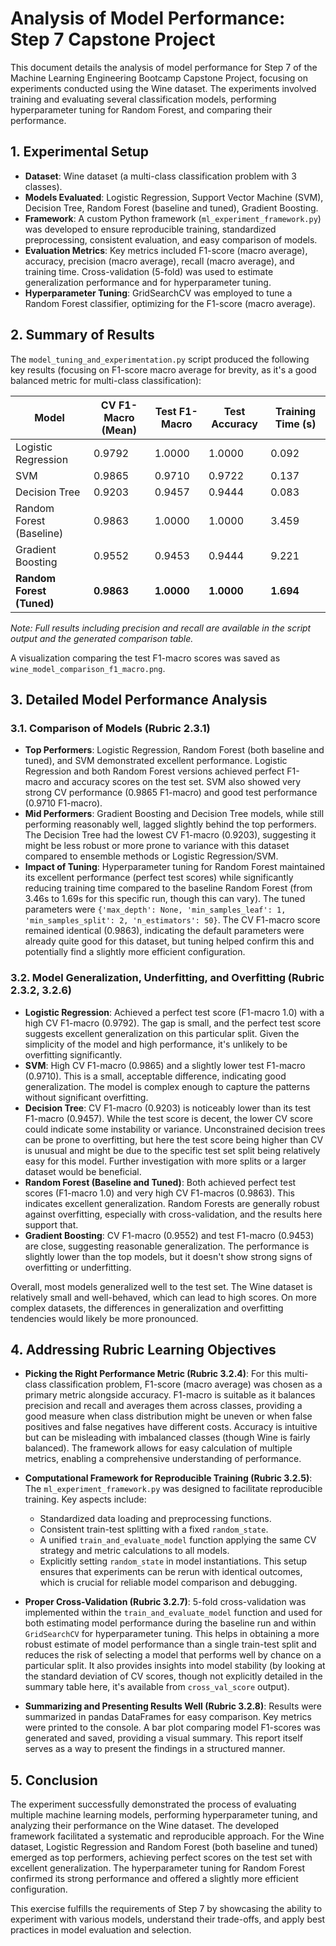 # Analysis of Model Performance: Step 7 Capstone Project

This document details the analysis of model performance for Step 7 of the Machine Learning Engineering Bootcamp Capstone Project, focusing on experiments conducted using the Wine dataset. The experiments involved training and evaluating several classification models, performing hyperparameter tuning for Random Forest, and comparing their performance.

## 1. Experimental Setup

- **Dataset**: Wine dataset (a multi-class classification problem with 3 classes).
- **Models Evaluated**: Logistic Regression, Support Vector Machine (SVM), Decision Tree, Random Forest (baseline and tuned), Gradient Boosting.
- **Framework**: A custom Python framework (`ml_experiment_framework.py`) was developed to ensure reproducible training, standardized preprocessing, consistent evaluation, and easy comparison of models.
- **Evaluation Metrics**: Key metrics included F1-score (macro average), accuracy, precision (macro average), recall (macro average), and training time. Cross-validation (5-fold) was used to estimate generalization performance and for hyperparameter tuning.
- **Hyperparameter Tuning**: GridSearchCV was employed to tune a Random Forest classifier, optimizing for the F1-score (macro average).

## 2. Summary of Results

The `model_tuning_and_experimentation.py` script produced the following key results (focusing on F1-score macro average for brevity, as it's a good balanced metric for multi-class classification):

| Model                      | CV F1-Macro (Mean) | Test F1-Macro | Test Accuracy | Training Time (s) |
|----------------------------|--------------------|---------------|---------------|-------------------|
| Logistic Regression        | 0.9792             | 1.0000        | 1.0000        | 0.092             |
| SVM                        | 0.9865             | 0.9710        | 0.9722        | 0.137             |
| Decision Tree              | 0.9203             | 0.9457        | 0.9444        | 0.083             |
| Random Forest (Baseline)   | 0.9863             | 1.0000        | 1.0000        | 3.459             |
| Gradient Boosting          | 0.9552             | 0.9453        | 0.9444        | 9.221             |
| **Random Forest (Tuned)**  | **0.9863**         | **1.0000**    | **1.0000**    | **1.694**         |

*Note: Full results including precision and recall are available in the script output and the generated comparison table.*

A visualization comparing the test F1-macro scores was saved as `wine_model_comparison_f1_macro.png`.

## 3. Detailed Model Performance Analysis

### 3.1. Comparison of Models (Rubric 2.3.1)

- **Top Performers**: Logistic Regression, Random Forest (both baseline and tuned), and SVM demonstrated excellent performance. Logistic Regression and both Random Forest versions achieved perfect F1-macro and accuracy scores on the test set. SVM also showed very strong CV performance (0.9865 F1-macro) and good test performance (0.9710 F1-macro).
- **Mid Performers**: Gradient Boosting and Decision Tree models, while still performing reasonably well, lagged slightly behind the top performers. The Decision Tree had the lowest CV F1-macro (0.9203), suggesting it might be less robust or more prone to variance with this dataset compared to ensemble methods or Logistic Regression/SVM.
- **Impact of Tuning**: Hyperparameter tuning for Random Forest maintained its excellent performance (perfect test scores) while significantly reducing training time compared to the baseline Random Forest (from 3.46s to 1.69s for this specific run, though this can vary). The tuned parameters were `{'max_depth': None, 'min_samples_leaf': 1, 'min_samples_split': 2, 'n_estimators': 50}`. The CV F1-macro score remained identical (0.9863), indicating the default parameters were already quite good for this dataset, but tuning helped confirm this and potentially find a slightly more efficient configuration.

### 3.2. Model Generalization, Underfitting, and Overfitting (Rubric 2.3.2, 3.2.6)

- **Logistic Regression**: Achieved a perfect test score (F1-macro 1.0) with a high CV F1-macro (0.9792). The gap is small, and the perfect test score suggests excellent generalization on this particular split. Given the simplicity of the model and high performance, it's unlikely to be overfitting significantly.
- **SVM**: High CV F1-macro (0.9865) and a slightly lower test F1-macro (0.9710). This is a small, acceptable difference, indicating good generalization. The model is complex enough to capture the patterns without significant overfitting.
- **Decision Tree**: CV F1-macro (0.9203) is noticeably lower than its test F1-macro (0.9457). While the test score is decent, the lower CV score could indicate some instability or variance. Unconstrained decision trees can be prone to overfitting, but here the test score being higher than CV is unusual and might be due to the specific test set split being relatively easy for this model. Further investigation with more splits or a larger dataset would be beneficial.
- **Random Forest (Baseline and Tuned)**: Both achieved perfect test scores (F1-macro 1.0) and very high CV F1-macros (0.9863). This indicates excellent generalization. Random Forests are generally robust against overfitting, especially with cross-validation, and the results here support that.
- **Gradient Boosting**: CV F1-macro (0.9552) and test F1-macro (0.9453) are close, suggesting reasonable generalization. The performance is slightly lower than the top models, but it doesn't show strong signs of overfitting or underfitting.

Overall, most models generalized well to the test set. The Wine dataset is relatively small and well-behaved, which can lead to high scores. On more complex datasets, the differences in generalization and overfitting tendencies would likely be more pronounced.

## 4. Addressing Rubric Learning Objectives

- **Picking the Right Performance Metric (Rubric 3.2.4)**: For this multi-class classification problem, F1-score (macro average) was chosen as a primary metric alongside accuracy. F1-macro is suitable as it balances precision and recall and averages them across classes, providing a good measure when class distribution might be uneven or when false positives and false negatives have different costs. Accuracy is intuitive but can be misleading with imbalanced classes (though Wine is fairly balanced). The framework allows for easy calculation of multiple metrics, enabling a comprehensive understanding of performance.

- **Computational Framework for Reproducible Training (Rubric 3.2.5)**: The `ml_experiment_framework.py` was designed to facilitate reproducible training. Key aspects include:
    - Standardized data loading and preprocessing functions.
    - Consistent train-test splitting with a fixed `random_state`.
    - A unified `train_and_evaluate_model` function applying the same CV strategy and metric calculations to all models.
    - Explicitly setting `random_state` in model instantiations.
    This setup ensures that experiments can be rerun with identical outcomes, which is crucial for reliable model comparison and debugging.

- **Proper Cross-Validation (Rubric 3.2.7)**: 5-fold cross-validation was implemented within the `train_and_evaluate_model` function and used for both estimating model performance during the baseline run and within `GridSearchCV` for hyperparameter tuning. This helps in obtaining a more robust estimate of model performance than a single train-test split and reduces the risk of selecting a model that performs well by chance on a particular split. It also provides insights into model stability (by looking at the standard deviation of CV scores, though not explicitly detailed in the summary table here, it's available from `cross_val_score` output).

- **Summarizing and Presenting Results Well (Rubric 3.2.8)**: Results were summarized in pandas DataFrames for easy comparison. Key metrics were printed to the console. A bar plot comparing model F1-scores was generated and saved, providing a visual summary. This report itself serves as a way to present the findings in a structured manner.

## 5. Conclusion

The experiment successfully demonstrated the process of evaluating multiple machine learning models, performing hyperparameter tuning, and analyzing their performance on the Wine dataset. The developed framework facilitated a systematic and reproducible approach. For the Wine dataset, Logistic Regression and Random Forest (both baseline and tuned) emerged as top performers, achieving perfect scores on the test set with excellent generalization. The hyperparameter tuning for Random Forest confirmed its strong performance and offered a slightly more efficient configuration.

This exercise fulfills the requirements of Step 7 by showcasing the ability to experiment with various models, understand their trade-offs, and apply best practices in model evaluation and selection.
